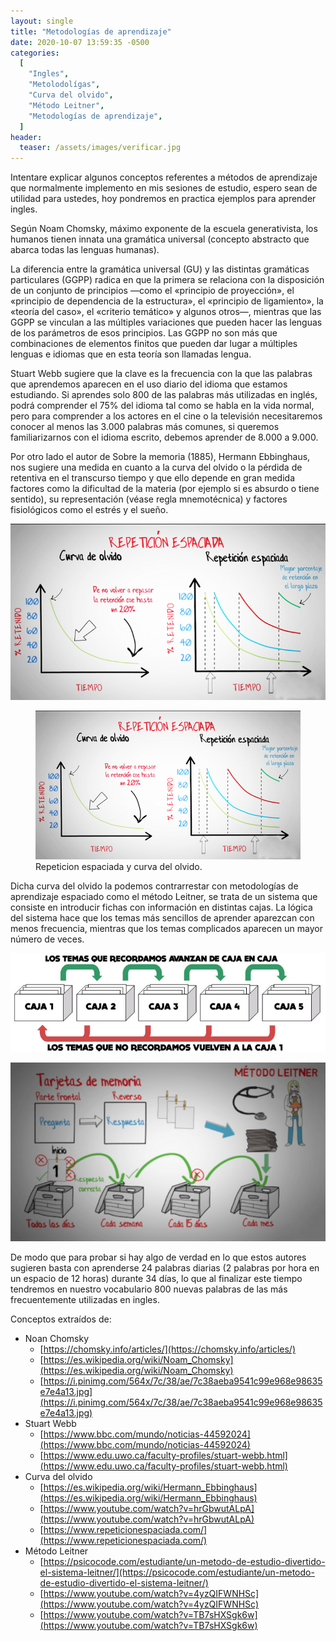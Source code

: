 ```yaml
---
layout: single
title: "Metodologías de aprendizaje"
date: 2020-10-07 13:59:35 -0500
categories:
  [
    "Ingles",
    "Metolodolígas",
    "Curva del olvido",
    "Método Leitner",
    "Metodologías de aprendizaje",
  ]
header:
  teaser: /assets/images/verificar.jpg
---
```


Intentare explicar algunos conceptos referentes a métodos de aprendizaje que normalmente implemento en mis sesiones de estudio, espero sean de utilidad para ustedes, hoy pondremos en practica ejemplos para aprender ingles.

Según Noam Chomsky, máximo exponente de la escuela generativista, los humanos tienen innata una gramática universal (concepto abstracto que abarca todas las lenguas humanas).

La diferencia entre la gramática universal (GU) y las distintas gramáticas particulares (GGPP) radica en que la primera se relaciona con la disposición de un conjunto de principios ―como el «principio de proyección», el «principio de dependencia de la estructura», el «principio de ligamiento», la «teoría del caso», el «criterio temático» y algunos otros―, mientras que las GGPP se vinculan a las múltiples variaciones que pueden hacer las lenguas de los parámetros de esos principios. Las GGPP no son más que combinaciones de elementos finitos que pueden dar lugar a múltiples lenguas e idiomas que en esta teoría son llamadas lengua.

Stuart Webb sugiere que la clave es la frecuencia con la que las palabras que aprendemos aparecen en el uso diario del idioma que estamos estudiando. Si aprendes solo 800 de las palabras más utilizadas en inglés, podrá comprender el 75% del idioma tal como se habla en la vida normal, pero para comprender a los actores en el cine o la televisión necesitaremos conocer al menos las 3.000 palabras más comunes, si queremos familiarizarnos con el idioma escrito, debemos aprender de 8.000 a 9.000.

Por otro lado el autor de Sobre la memoria (1885), Hermann Ebbinghaus, nos sugiere una medida en cuanto a la curva del olvido o la pérdida de retentiva en el transcurso tiempo y que ello depende en gran medida factores como la dificultad de la materia (por ejemplo si es absurdo o tiene sentido), su representación (véase regla mnemotécnica) y factores fisiológicos como el estrés y el sueño.

![Repeticion espaciada](/assets/images/spacedRepetition.png)

<figure >
    <a href="/assets/images/spacedRepetition.png"><img src="/assets/images/spacedRepetition.png"></a>
    <figcaption>Repeticion espaciada y curva del olvido.</figcaption>
</figure>

Dicha curva del olvido la podemos contrarrestar con metodologías de aprendizaje espaciado como el método Leitner, se trata de un sistema que consiste en introducir fichas con información en distintas cajas. La lógica del sistema hace que los temas más sencillos de aprender aparezcan con menos frecuencia, mientras que los temas complicados aparecen un mayor número de veces.

![Metodo leitner 2](/assets/images/metodoLeitner1.jpg)

![Metodo leitner 1](/assets/images/metodoLeitner2.png)

De modo que para probar si hay algo de verdad en lo que estos autores sugieren basta con aprenderse 24 palabras diarias (2 palabras por hora en un espacio de 12 horas) durante 34 días, lo que al finalizar este tiempo tendremos en nuestro vocabulario 800 nuevas palabras de las más frecuentemente utilizadas en ingles.

Conceptos extraídos de:

- Noan Chomsky
  - [https://chomsky.info/articles/](https://chomsky.info/articles/)
  - [https://es.wikipedia.org/wiki/Noam_Chomsky](https://es.wikipedia.org/wiki/Noam_Chomsky)
  - [https://i.pinimg.com/564x/7c/38/ae/7c38aeba9541c99e968e98635e7e4a13.jpg](https://i.pinimg.com/564x/7c/38/ae/7c38aeba9541c99e968e98635e7e4a13.jpg)
- Stuart Webb
  - [https://www.bbc.com/mundo/noticias-44592024](https://www.bbc.com/mundo/noticias-44592024)
  - [https://www.edu.uwo.ca/faculty-profiles/stuart-webb.html](https://www.edu.uwo.ca/faculty-profiles/stuart-webb.html)
- Curva del olvido
  - [https://es.wikipedia.org/wiki/Hermann_Ebbinghaus](https://es.wikipedia.org/wiki/Hermann_Ebbinghaus)
  - [https://www.youtube.com/watch?v=hrGbwutALpA](https://www.youtube.com/watch?v=hrGbwutALpA)
  - [https://www.repeticionespaciada.com/](https://www.repeticionespaciada.com/)
- Método Leitner
  - [https://psicocode.com/estudiante/un-metodo-de-estudio-divertido-el-sistema-leitner/](https://psicocode.com/estudiante/un-metodo-de-estudio-divertido-el-sistema-leitner/)
  - [https://www.youtube.com/watch?v=4yzQIFWNHSc](https://www.youtube.com/watch?v=4yzQIFWNHSc)
  - [https://www.youtube.com/watch?v=TB7sHXSgk6w](https://www.youtube.com/watch?v=TB7sHXSgk6w)
